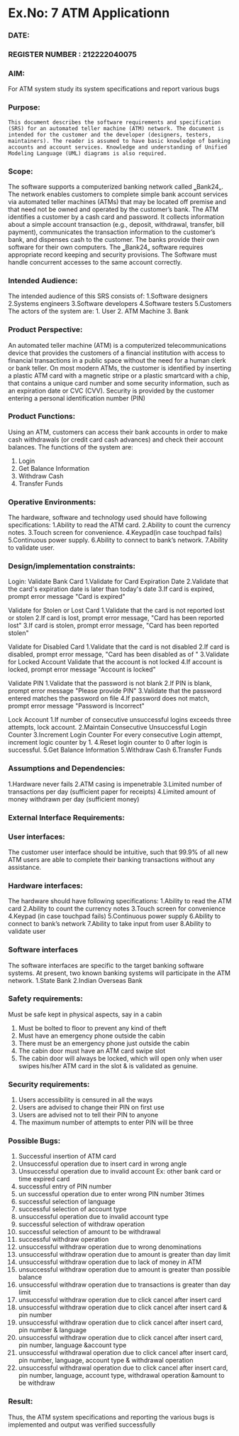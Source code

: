 # Ex.No: 7  ATM Applicationn
### DATE:                                                                            
### REGISTER NUMBER : 212222040075
### AIM: 
For ATM system study its system specifications and report various bugs

### Purpose:
    This document describes the software requirements and specification (SRS) for an automated teller machine (ATM) network. The document is intended for the customer and the developer (designers, testers, maintainers). The reader is assumed to have basic knowledge of banking accounts and account services. Knowledge and understanding of Unified Modeling Language (UML) diagrams is also required.

### Scope:
  The software supports a computerized banking network called ‗Bank24„. The network enables customers to complete simple bank account services via automated teller machines (ATMs) that may be located off premise and that need not be owned and operated by the customer’s bank. The ATM identifies a customer by a cash card and password. It collects information about a simple account transaction (e.g., deposit, withdrawal, transfer, bill payment), communicates the transaction information to the customer’s bank, and dispenses cash to the customer. The banks provide their own software for their own computers. The ‗Bank24„ software requires appropriate record keeping and security provisions. The Software must handle concurrent accesses to the same account correctly.

### Intended Audience:
The intended audience of this SRS consists of: 
    1.Software designers 
    2.Systems engineers 
    3.Software developers 
    4.Software testers 
    5.Customers 
The actors of the system are: 
    1. User 
    2. ATM Machine 
    3. Bank

### Product Perspective:
  An automated teller machine (ATM) is a computerized telecommunications device that provides the customers of a financial institution with access to financial transactions in a public space without the need for a human clerk or bank teller. On most modern ATMs, the customer is identified by inserting a plastic ATM card with a magnetic stripe or a plastic smartcard with a chip, that contains a unique card number and some security information, such as an expiration date or CVC (CVV). Security is provided by the customer entering a personal identification number (PIN)

### Product Functions:
  Using an ATM, customers can access their bank accounts in order to make cash withdrawals (or credit card cash advances) and check their account balances. The functions of the system are: 
  1. Login 
  2. Get Balance Information 
  3. Withdraw Cash 
  4. Transfer Funds

### Operative Environments:
  
The hardware, software and technology used should have following specifications: 
  1.Ability to read the ATM card. 
  2.Ability to count the currency notes. 
  3.Touch screen for convenience. 
  4.Keypad(in case touchpad fails) 
  5.Continuous power supply. 
  6.Ability to connect to bank’s network. 
  7.Ability to validate user.

### Design/implementation constraints: 

Login: 
Validate Bank Card 
  1.Validate for Card Expiration Date 
  2.Validate that the card's expiration date is later than today's date 
  3.If card is expired, prompt error message "Card is expired" 

Validate for Stolen or Lost Card 
  1.Validate that the card is not reported lost or stolen 
  2.If card is lost, prompt error message, "Card has been reported lost" 
  3.If card is stolen, prompt error message, "Card has been reported stolen" 

Validate for Disabled Card 
  1.Validate that the card is not disabled 
  2.If card is disabled, prompt error message, "Card has been disabled as of <expiration date>" 
  3.Validate for Locked Account Validate that the account is not locked 
  4.If account is locked, prompt error message "Account is locked" 

Validate PIN 
  1.Validate that the password is not blank 
  2.If PIN is blank, prompt error message "Please provide PIN" 
  3.Validate that the password entered matches the password on file 
  4.If password does not match, prompt error message "Password is Incorrect" 

Lock Account 
  1.If number of consecutive unsuccessful logins exceeds three attempts, lock account. 
  2.Maintain Consecutive Unsuccessful Login Counter 
  3.Increment Login Counter For every consecutive Login attempt, increment logic counter by 1. 
  4.Reset login counter to 0 after login is successful. 
  5.Get Balance Information 
  5.Withdraw Cash 
  6.Transfer Funds

### Assumptions and Dependencies: 

  1.Hardware never fails 
  2.ATM casing is impenetrable 
  3.Limited number of transactions per day (sufficient paper for receipts) 
  4.Limited amount of money withdrawn per day (sufficient money) 

### External Interface Requirements:

### User interfaces: 
The customer user interface should be intuitive, such that 99.9% of all new ATM users are able to complete their banking transactions without any assistance. 

### Hardware interfaces: 
The hardware should have following specifications: 
  1.Ability to read the ATM card 
  2.Ability to count the currency notes 
  3.Touch screen for convenience 
  4.Keypad (in case touchpad fails) 
  5.Continuous power supply 
  6.Ability to connect to bank’s network 
  7.Ability to take input from user 
  8.Ability to validate user 

### Software interfaces 
The software interfaces are specific to the target banking software systems. At present, two known banking systems will participate in the ATM network. 
  1.State Bank 
  2.Indian Overseas Bank 

### Safety requirements: 
Must be safe kept in physical aspects, say in a cabin 
  1. Must be bolted to floor to prevent any kind of theft 
  2. Must have an emergency phone outside the cabin 
  3. There must be an emergency phone just outside the cabin 
  4. The cabin door must have an ATM card swipe slot 
  5. The cabin door will always be locked, which will open only when user swipes his/her ATM card in the slot & is validated as genuine.

### Security requirements: 
  1. Users accessibility is censured in all the ways 
  2. Users are advised to change their PIN on first use 
  3. Users are advised not to tell their PIN to anyone 
  4. The maximum number of attempts to enter PIN will be three

### Possible Bugs:

1. Successful insertion of ATM card
2. Unsuccessful operation due to insert card in wrong angle
3. Unsuccessful operation due to invalid account Ex: other bank card or time expired card
4. successful entry of PIN number
5. un successful operation due to enter wrong PIN number 3times
6. successful selection of language
7. successful selection of account type
8. unsuccessful operation due to invalid account type
9. successful selection of withdraw operation
10. successful selection of amount to be withdrawal
11. successful withdraw operation
12. unsuccessful withdraw operation due to wrong denominations 
13. unsuccessful withdraw operation due to amount is greater than day limit 
14. unsuccessful withdraw operation due to lack of money in ATM 
15. unsuccessful withdraw operation due to amount is greater than possible balance 
16. unsuccessful withdraw operation due to transactions is greater than day limit 
17. unsuccessful withdraw operation due to click cancel after insert card 
18. unsuccessful withdraw operation due to click cancel after insert card & pin number 
19. unsuccessful withdraw operation due to click cancel after insert card, pin number & language 
20. unsuccessful withdraw operation due to click cancel after insert card, pin number, language 
&account type 
21. unsuccessful withdrawal operation due to click cancel after insert card, pin number, language, 
account type & withdrawal operation 
22. unsuccessful withdrawal operation due to click cancel after insert card, pin number, language, 
account type, withdrawal operation &amount to be withdraw

### Result:
Thus, the ATM system specifications and reporting the various bugs is implemented and output was verified successfully

